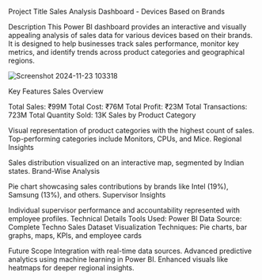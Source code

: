 Project Title
Sales Analysis Dashboard - Devices Based on Brands

Description
This Power BI dashboard provides an interactive and visually appealing analysis of sales data for various devices based on their brands. It is designed to help businesses track sales performance, monitor key metrics, and identify trends across product categories and geographical regions.

![Screenshot 2024-11-23 103318](https://github.com/user-attachments/assets/2b2f5b49-c19d-4dc3-8d38-d53655603567)


Key Features
Sales Overview

Total Sales: ₹99M
Total Cost: ₹76M
Total Profit: ₹23M
Total Transactions: 723M
Total Quantity Sold: 13K
Sales by Product Category

Visual representation of product categories with the highest count of sales.
Top-performing categories include Monitors, CPUs, and Mice.
Regional Insights

Sales distribution visualized on an interactive map, segmented by Indian states.
Brand-Wise Analysis

Pie chart showcasing sales contributions by brands like Intel (19%), Samsung (13%), and others.
Supervisor Insights

Individual supervisor performance and accountability represented with employee profiles.
Technical Details
Tools Used: Power BI
Data Source: Complete Techno Sales Dataset
Visualization Techniques: Pie charts, bar graphs, maps, KPIs, and employee cards

Future Scope
Integration with real-time data sources.
Advanced predictive analytics using machine learning in Power BI.
Enhanced visuals like heatmaps for deeper regional insights.
